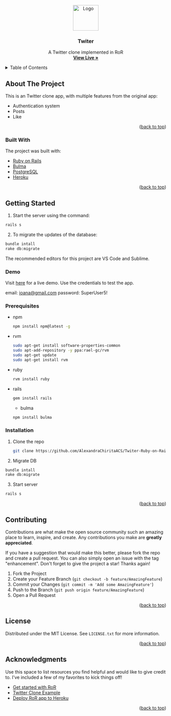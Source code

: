<div id="top"></div>

<br />
<div align="center">
  <a href="https://github.com/AlexandraChiritaACS">
    <img src="https://i.ibb.co/r0bw6WR/favicon-1.png" alt="Logo" width="80" height="80">
  </a>

  <h3 align="center">Twiter</h3>

  <p align="center">
    A Twitter clone implemented in RoR
    <br />
    <a href="https://twiter-super-clone.herokuapp.com/"><strong>View Live »</strong></a>
    <br />
  </p>
</div>



<!-- TABLE OF CONTENTS -->
<details>
  <summary>Table of Contents</summary>
  <ol>
    <li>
      <a href="#about-the-project">About The Project</a>
      <ul>
        <li><a href="#built-with">Built With</a></li>
      </ul>
    </li>
    <li>
      <a href="#getting-started">Getting Started</a>
      <ul>
        <li><a href="#prerequisites">Prerequisites</a></li>
        <li><a href="#installation">Installation</a></li>
      </ul>
    </li>
    <li><a href="#contributing">Contributing</a></li>
    <li><a href="#license">License</a></li>
    <li><a href="#acknowledgments">Acknowledgments</a></li>
  </ol>
</details>



<!-- ABOUT THE PROJECT -->
## About The Project

This is an Twitter clone app, with multiple features from the original app:
  - Authentication system
  - Posts
  - Like

<p align="right">(<a href="#top">back to top</a>)</p>


### Built With

The project was built with:

* [Ruby on Rails](https://rubyonrails.org/)
* [Bulma](https://bulma.io/)
* [PostgreSQL](https://vuejs.org/)
* [Heroku](https://www.heroku.com/about)

<p align="right">(<a href="#top">back to top</a>)</p>



<!-- GETTING STARTED -->
## Getting Started

1. Start the server using the command:
  ```sh
  rails s
  ```
2. To migrate the updates of the database:
  ```sh
  bundle intall
  rake db:migrate
  ```

The recommended editors for this project are VS Code and Sublime.

### Demo
Visit [here](https://twiter-super-clone.herokuapp.com/) for a live demo. Use the credentials to test the app.

email: ioana@gmail.com
password: SuperUser5!

### Prerequisites

* npm
  ```sh
  npm install npm@latest -g
  ```
* rvm
  ```sh
  sudo apt-get install software-properties-common
  sudo apt-add-repository -y ppa:rael-gc/rvm
  sudo apt-get update
  sudo apt-get install rvm
  ```
* ruby
  ```sh
  rvm install ruby
  ```
* rails
  ```sh
  gem install rails
  ```
  * bulma
  ```sh
  npm install bulma
  ```

### Installation

1. Clone the repo
   ```sh
   git clone https://github.com/AlexandraChiritaACS/Twiter-Ruby-on-Rails
   ```

2. Migrate DB
  ```sh
  bundle intall
  rake db:migrate
  ```

3. Start server
  ```sh
  rails s
  ```

<p align="right">(<a href="#top">back to top</a>)</p>

<!-- CONTRIBUTING -->
## Contributing

Contributions are what make the open source community such an amazing place to learn, inspire, and create. Any contributions you make are **greatly appreciated**.

If you have a suggestion that would make this better, please fork the repo and create a pull request. You can also simply open an issue with the tag "enhancement".
Don't forget to give the project a star! Thanks again!

1. Fork the Project
2. Create your Feature Branch (`git checkout -b feature/AmazingFeature`)
3. Commit your Changes (`git commit -m 'Add some AmazingFeature'`)
4. Push to the Branch (`git push origin feature/AmazingFeature`)
5. Open a Pull Request

<p align="right">(<a href="#top">back to top</a>)</p>



<!-- LICENSE -->
## License

Distributed under the MIT License. See `LICENSE.txt` for more information.

<p align="right">(<a href="#top">back to top</a>)</p>



<!-- ACKNOWLEDGMENTS -->
## Acknowledgments

Use this space to list resources you find helpful and would like to give credit to. I've included a few of my favorites to kick things off!

* [Get started with RoR](https://www.freecodecamp.org/news/how-to-install-rails-on-ubuntu-and-update-ruby-to-the-latest-version/)
* [Twitter Clone Example](https://www.youtube.com/watch?v=5gUysPm64a4)
* [Deploy RoR app to Heroku](https://www.youtube.com/watch?v=mabGJ-vuABc)

<p align="right">(<a href="#top">back to top</a>)</p>
